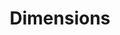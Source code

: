 ---
bigquery: https://console.cloud.google.com/bigquery?p=covid-19-dimensions-ai&page=table&d=data&t=publications
contributors: Digital Science, https://www.digital-science.com/
cost: Free for personal, non-commercial use.
description: Dimensions contains more than 100 million publications, ranging from
  articles published in scholarly journals, books and book chapters, to preprints
  and conference proceedings. All publications are contextualized with linked data
  sets, funding, publications, patents, clinical trials, and policy documents. You
  can also view associated categories, funders, institutions, and researcher profiles.
documentation: https://docs.dimensions.ai/bigquery/index.html
last_edit: Mon, 04 Apr 2022 19:04:00 GMT
location: https://www.dimensions.ai/products/free/
maintained_by: Digital Science, https://www.digital-science.com/
schema_fields: '[''current_assignee_orgs'', ''citations_count'', ''subtitles'', ''date'',
  ''inventor_names'', ''category_uoa'', ''grant_number'', ''open_access_categories'',
  ''funding_eur'', ''id'', ''original_assignee_countries'', ''publication_year'',
  ''volume'', ''repository_url'', ''pages'', ''original_assignee_orgs'', ''date_modified'',
  ''citation_string'', ''pmid'', ''funding_usd'', ''priority_date'', ''book_title'',
  ''legal_status'', ''external_ids'', ''priority_year'', ''assignee_orgs'', ''research_org_state_names'',
  ''funding_nzd'', ''name'', ''established'', ''interventions'', ''associated_publication_id'',
  ''current_assignee_countries'', ''research_org_state_codes'', ''associated_publication_doi'',
  ''clinical_trial_ids'', ''funding_currency'', ''category_sdg'', ''phase'', ''research_org_countries'',
  ''wikipedia_url'', ''date_inserted'', ''linkout'', ''researcher_ids'', ''email_address'',
  ''assignee_countries'', ''reference_ids'', ''acronyms'', ''arxiv_id'', ''abstract'',
  ''associated_publication_arxiv_id'', ''cpc'', ''application_number'', ''conference'',
  ''organisation_details'', ''mesh_terms'', ''expiration_date'', ''created_date'',
  ''original_title'', ''year'', ''links'', ''current_assignee'', ''funding_jpy'',
  ''patent_ids'', ''filing_year'', ''category_for'', ''open_access_categories_v2'',
  ''relationships'', ''granted_year'', ''cited_by_ids'', ''journal_lists'', ''registry'',
  ''repository_name'', ''family_id'', ''journal'', ''editors'', ''publisher'', ''description'',
  ''research_org_city_names'', ''funder_org'', ''start_date'', ''eisbn'', ''jurisdiction'',
  ''isbn'', ''active_years'', ''research_orgs'', ''pmcid'', ''address'', ''family_members_ids'',
  ''end_year'', ''category_bra'', ''funder_org_acronyms'', ''aliases'', ''research_org_country_names'',
  ''concepts'', ''citations'', ''altmetrics'', ''funding_amount'', ''granted_date'',
  ''funding_details'', ''end_date'', ''start_year'', ''publication_date'', ''investigators'',
  ''types'', ''category_hrcs_rac'', ''date_print'', ''brief_title'', ''category_icrp_ct'',
  ''doi'', ''repository_id'', ''funding_chf'', ''funder_countries'', ''foa_number'',
  ''proceedings_title'', ''funder_org_countries'', ''kind'', ''associated_publication_pmid'',
  ''language'', ''date_imported_gbq'', ''original_assignee'', ''original_abstract'',
  ''funding_aud'', ''resulting_publication_ids'', ''category_icrp_cso'', ''book_series_title'',
  ''research_org_cities'', ''funding_cad'', ''legal_events'', ''conditions'', ''ipcr'',
  ''expiration_year'', ''source_id'', ''category_hrcs_hc'', ''filing_status'', ''status'',
  ''acronym'', ''family_count'', ''funder_org_cities'', ''metrics'', ''acknowledgements'',
  ''title'', ''funder_orgs'', ''parent_id'', ''labels'', ''resulting_publication_doi'',
  ''embargo_date'', ''funder_org_state_codes'', ''gender'', ''categories'', ''funding_cny'',
  ''category_rcdc'', ''supporting_grant_ids'', ''category_hra'', ''mesh_headings'',
  ''date_normal'', ''date_online'', ''funding_gbp'', ''type'', ''issue'', ''associated_grant_ids'',
  ''publication_ids'', ''license'', ''filing_date'', ''authors'']'
shortname: dimensions
tags:
- scholarly literature
- patents
- funding
- clinical trials
- academic profiles
terms_of_use: 'Use of both the Dimensions COVID-19 dataset and full Dimensions dataset
  are subject to the Dimensions Terms of use: https://www.dimensions.ai/policies-terms-legal '
title: Dimensions
uuid: dcff88bd-fe6b-4fdb-8159-809bf9d7bc1c
---